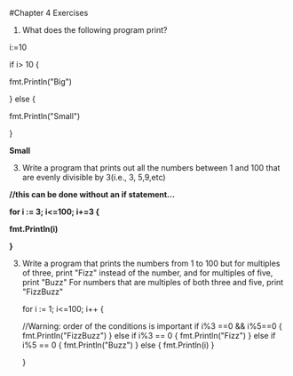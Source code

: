 #Chapter 4 Exercises

1) What does the following program print?

i:=10

if i> 10 {

  fmt.Println("Big")
  
} else {

  fmt.Println("Small")
  
}

**Small**


3) Write a program that prints out all the numbers between 1 and 100 that are evenly divisible by 3(i.e., 3, 5,9,etc)

**//this can be done without an if statement...**

**for i := 3; i<=100; i+=3 {**

  **fmt.Println(i)**
  
**}**

3) Write a program that prints the numbers from 1 to 100 but for multiples of three, print "Fizz" instead of the number, and for multiples of five, print "Buzz"  For numbers that are multiples of both three and five, print "FizzBuzz"

    for i := 1; i<=100; i++ {

      //Warning: order of the conditions is important
      if i%3 ==0 && i%5==0 {
         fmt.Println("FizzBuzz")
      } else if i%3 == 0 {
         fmt.Println("Fizz")
      } else if i%5 == 0 {
         fmt.Println("Buzz")
      } else {
         fmt.Println(i)
      }

    }

